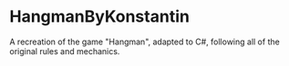# HangmanByKonstantin
 A recreation of the game "Hangman", adapted to C#, following all of the original rules and mechanics.

